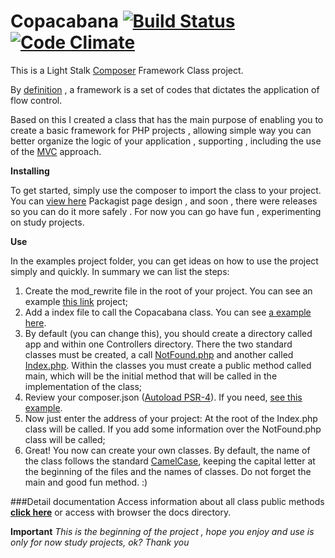 # Copacabana [![Build Status](https://travis-ci.org/ThiagoToledoPHP/Copacabana.svg?branch=master)](https://travis-ci.org/ThiagoToledoPHP/Copacabana)  [![Code Climate](https://codeclimate.com/github/ThiagoToledoPHP/Copacabana/badges/gpa.svg)](https://codeclimate.com/github/ThiagoToledoPHP/Copacabana)
This is a Light Stalk [Composer](https://getcomposer.org/) Framework Class project.

By [definition](https://pt.wikipedia.org/wiki/Framework) , a framework is a set of codes that dictates the application of flow control.

Based on this I created a class that has the main purpose of enabling you to create a basic framework for PHP projects , allowing simple way you can better organize the logic of your application , supporting , including the use of the [MVC](https://en.wikipedia.org/wiki/Model%E2%80%93view%E2%80%93controller) approach.

**Installing**

To get started, simply use the composer to import the class to your project. You can [view here](https://packagist.org/packages/thiagotoledo/copacabana) Packagist page design , and soon , there were releases so you can do it more safely . 
For now you can go have fun , experimenting on study projects.

**Use**

In the examples project folder, you can get ideas on how to use the project simply and quickly. In summary we can list the steps:

1. Create the mod_rewrite file in the root of your project. You can see an example [this link](https://github.com/ThiagoToledoPHP/Copacabana/blob/master/examples/example1/.htaccess) project;
2. Add a index file to call the Copacabana class. You can see [a example here](https://github.com/ThiagoToledoPHP/Copacabana/blob/master/examples/example1/index.php).
3. By default (you can change this), you should create a directory called app and within one Controllers directory. There the two standard classes must be created, a call [NotFound.php](https://github.com/ThiagoToledoPHP/Copacabana/blob/master/examples/example1/app/Controllers/NotFound.php) and another called [Index.php](https://github.com/ThiagoToledoPHP/Copacabana/blob/master/examples/example1/app/Controllers/Index.php). Within the classes you must create a public method called main, which will be the initial method that will be called in the implementation of the class;
4. Review your composer.json ([Autoload PSR-4](http://www.php-fig.org/psr/psr-4/)). If you need, [see this example](https://github.com/ThiagoToledoPHP/Copacabana/blob/master/composer.json).
5. Now just enter the address of your project: At the root of the Index.php class will be called. If you add some information over the NotFound.php class will be called;
6. Great! You now can create your own classes. By default, the name of the class follows the standard [CamelCase](http://searchsoa.techtarget.com/definition/UpperCamelCase), keeping the capital letter at the beginning of the files and the names of classes. Do not forget the main and good fun method. :)

###Detail documentation
Access information about all class public methods **[click here](https://rawgit.com/ThiagoToledoPHP/Copacabana/master/docs/index.html)** or access with browser the docs directory.

**Important**
_This is the beginning of the project , hope you enjoy and use is only for now study projects, ok? Thank you_